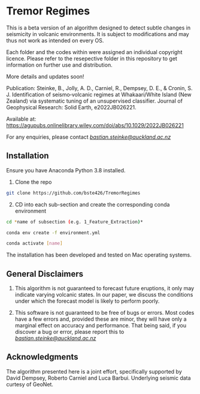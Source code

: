 # Tremor Regimes
This is a beta version of an algorithm designed to detect subtle changes in seismicity in volcanic environments. It is subject to modifications and may thus not work as intended on every OS.

Each folder and the codes within were assigned an individual copyright licence. Please refer to the resepective folder in this repository to get information on further use and distribution.

More details and updates soon! 

Publication: 
Steinke, B., Jolly, A. D., Carniel, R., Dempsey, D. E., & Cronin, S. J. Identification of seismo‐volcanic regimes at Whakaari/White Island (New Zealand) via systematic tuning of an unsupervised classifier. Journal of Geophysical Research: Solid Earth, e2022JB026221.

Available at: 
https://agupubs.onlinelibrary.wiley.com/doi/abs/10.1029/2022JB026221

For any enquiries, please contact *bastian.steinke@auckland.ac.nz*

## Installation
Ensure you have Anaconda Python 3.8 installed.

1. Clone the repo

```bash
git clone https://github.com/bste426/TremorRegimes
```

2. CD into each sub-section and create the corresponding conda environment

```bash
cd *name of subsection (e.g. 1_Feature_Extraction)*

conda env create -f environment.yml

conda activate [name]
```

The installation has been developed and tested on Mac operating systems.

## General Disclaimers
1. This algorithm is not guaranteed to forecast future eruptions, it only may indicate varying volcanic states. In our paper, we discuss the conditions under which the forecast model is likely to perform poorly.

2. This software is not guaranteed to be free of bugs or errors. Most codes have a few errors and, provided these are minor, they will have only a marginal effect on accuracy and performance. That being said, if you discover a bug or error, please report this to *bastian.steinke@auckland.ac.nz*

## Acknowledgments
The algorithm presented here is a joint effort, specifically supported by David Dempsey, Roberto Carniel and Luca Barbui.
Underlying seismic data curtesy of GeoNet.
